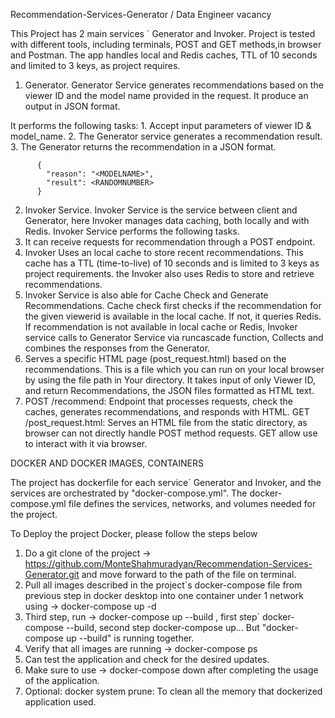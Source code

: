 Recommendation-Services-Generator / Data Engineer vacancy

This Project has 2 main services ` Generator and Invoker. 
Project is tested with different tools, including terminals, POST and GET methods,in browser and Postman. The app handles local and Redis caches, TTL of 10 seconds and limited to 3 keys, as project requires. 

1. Generator. Generator Service generates recommendations based on the viewer ID and the model name provided in the request. It produce an output in JSON format.
   

It performs the following tasks:
      1. Accept input parameters of viewer ID & model_name.
      2. The Generator service generates a recommendation result.
      3. The Generator returns the recommendation in a JSON format.
          
          {
            "reason": "<MODELNAME>",
            "result": <RANDOMNUMBER>
          }


2. Invoker Service. Invoker Service is the service between client and Generator, here Invoker manages data caching, both locally and with Redis.
Invoker Service performs the following tasks.
  1. It can receive requests for recommendation through a POST endpoint.
  2. Invoker Uses an local cache to store recent recommendations. This cache has a TTL (time-to-live) of 10 seconds and is limited to 3 keys as project requirements.
 the Invoker also uses Redis to store and retrieve recommendations.
  3. Invoker Service is also able for Cache Check and Generate Recommendations. Cache check first checks if the recommendation for the given viewerid is available in the local cache. If not, it queries Redis.
If recommendation is not available in local cache or Redis, Invoker service calls to Generator Service via runcascade function, Collects and combines the responses from the Generator.
  4. Serves a specific HTML page (post_request.html) based on the recommendations. This is a file which you can run on your local browser by using the file path in Your directory. It takes input of only Viewer ID, and return Recommendations, the JSON files formatted as HTML text. 
  5. POST /recommend: Endpoint that processes requests, check the caches, generates recommendations, and responds with HTML.
     GET /post_request.html: Serves an HTML file from the static directory, as browser can not directly handle POST method requests. GET allow use to interact with it via browser.



DOCKER AND DOCKER IMAGES, CONTAINERS

The project has dockerfile for each service` Generator and Invoker, and the services are orchestrated by "docker-compose.yml".
The docker-compose.yml file defines the services, networks, and volumes needed for the project.

To Deploy the project Docker, please follow the steps below

1. Do a git clone of the project -> https://github.com/MonteShahmuradyan/Recommendation-Services-Generator.git and move forward to the path of the file on terminal.
2. Pull all images described in the project`s docker-compose file from  previous step in docker desktop into one container under 1 network using -> docker-compose up -d
3. Third step, run -> docker-compose up --build , first step` docker-compose --build, second step docker-compose up... But "docker-compose up --build" is running together.
4. Verify that all images are running -> docker-compose ps
5. Can test the application and check for the desired updates.
6. Make sure to use -> docker-compose down after completing the usage of the application.
7. Optional: docker system prune: To clean all the memory that dockerized application used.
